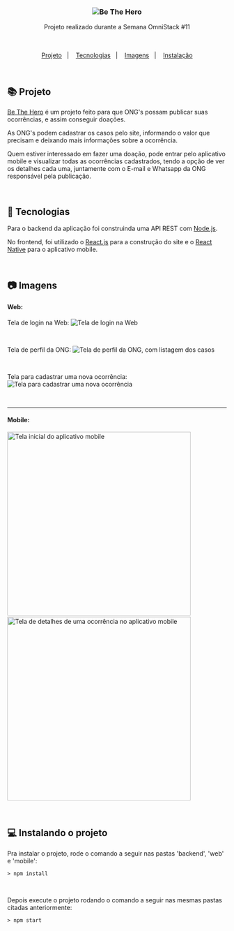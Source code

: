 <h3 align="center">

<img src="./web/src/assets/logo.svg" alt="Be The Hero" />

</h3>

<div align="center">
  Projeto realizado durante a Semana OmniStack #11
</div>
<br/>&nbsp;


<p align="center">
  <a href="#books-projeto">Projeto</a>&nbsp;&nbsp;&nbsp;|&nbsp;&nbsp;&nbsp;
  <a href="#telescope-tecnologias">Tecnologias</a>&nbsp;&nbsp;&nbsp;|&nbsp;&nbsp;&nbsp;
  <a href="#camera-imagens">Imagens</a>&nbsp;&nbsp;&nbsp;|&nbsp;&nbsp;&nbsp;
  <a href="#computer-instalando-o-projeto">Instalação</a>
</p>

<br/>



## :books: Projeto

[Be The Hero](https://github.com/HigorDenomar/be-the-hero) é um projeto feito para que ONG's possam publicar suas ocorrências, e assim conseguir doações.

As ONG's podem cadastrar os casos pelo site, informando o valor que precisam e deixando mais informações sobre a ocorrência.

Quem estiver interessado em fazer uma doação, pode entrar pelo aplicativo mobile e visualizar todas as ocorrências cadastrados, tendo a opção de ver os detalhes cada uma, juntamente com o E-mail e Whatsapp da ONG responsável pela publicação.

&nbsp;

## :telescope: Tecnologias

Para o backend da aplicação foi construinda uma API REST com [Node.js](https://nodejs.org).

No frontend, foi utilizado o [React.js](https://reactjs.org) para a construção do site e o [React Native](https://reactnative.dev/) para o aplicativo mobile.

&nbsp;

## :camera: Imagens

#### Web:
Tela de login na Web:
<img src="assets/login.png" alt="Tela de login na Web">

&nbsp;

Tela de perfil da ONG:
<img src="assets/profile.png" alt="Tela de perfil da ONG, com listagem dos casos">

&nbsp;

Tela para cadastrar uma nova ocorrência:
<img src="assets/new-incident.png" alt="Tela para cadastrar uma nova ocorrência">

&nbsp;

---

#### Mobile:

<img src="assets/feed-mobile.jpg" width="421" alt="Tela inicial do aplicativo mobile"> &nbsp; &nbsp; &nbsp; <img src="assets/detail-incident-mobile.jpg" width="421" alt="Tela de detalhes de uma ocorrência no aplicativo mobile">

&nbsp;

## :computer: Instalando o projeto

Pra instalar o projeto, rode o comando a seguir nas pastas 'backend', 'web' e 'mobile':
```
> npm install
```
<br/>

Depois execute o projeto rodando o comando a seguir nas mesmas pastas citadas anteriormente:

```
> npm start
```
